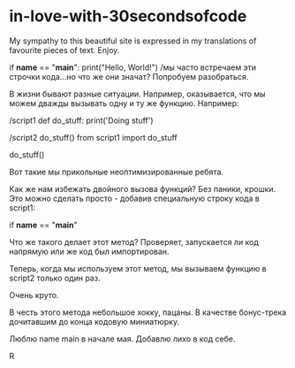 # in-love-with-30secondsofcode
My sympathy to this beautiful site is expressed in my translations of favourite pieces of text. Enjoy.

if __name__ == "__main__":
  print("Hello, World!")  /мы часто встречаем эти строчки кода...но что же они значат? Попробуем разобраться.

В жизни бывают разные ситуации. Например, оказывается, что мы можем дважды вызывать одну и ту же функцию. Например:

/script1
def do_stuff:
  print('Doing stuff')

/script2
do_stuff()
from script1 import do_stuff

do_stuff()

Вот такие мы прикольные неоптимизированные ребята. 

Как же нам избежать двойного вызова функций? Без паники, крошки. Это можно сделать просто - добавив специальную строку кода в script1:

if __name__ == "__main__" 

Что же такого делает этот метод? Проверяет, запускается ли код напрямую или же код был импортирован. 

Теперь, когда мы используем этот метод, мы вызываем функцию в script2 только один раз. 

Очень круто. 

В честь этого метода небольшое хокку, пацаны. В качестве бонус-трека дочитавшим до конца кодовую миниатюрку. 

Люблю name main в начале мая. 
  Добавлю лихо в код себе. 


R




